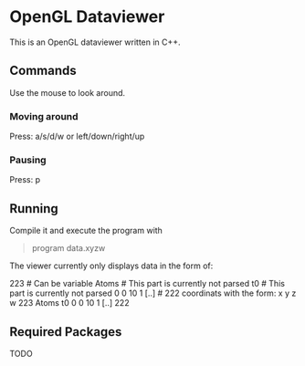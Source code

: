 OpenGL Dataviewer
=================

This is an OpenGL dataviewer written in C++.

Commands
--------

Use the mouse to look around.

### Moving around
Press: a/s/d/w or left/down/right/up
### Pausing
Press: p

Running
------- 

Compile it and execute the program with 
> program data.xyzw 

The viewer currently only displays data in the form of:

223       # Can be variable
Atoms     # This part is currently not parsed
t0        # This part is currently not parsed
0 0 10 1 
[..]      # 222 coordinats with the form: x y z w
223
Atoms
t0
0 0 10 1 
[..] 222 

Required Packages
-----------------
TODO
